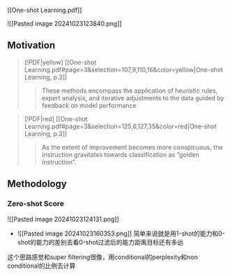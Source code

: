 [[One-shot Learning.pdf]]

![[Pasted image 20241023123840.png]]

## Motivation
> [!PDF|yellow] [[One-shot Learning.pdf#page=3&selection=107,9,110,16&color=yellow|One-shot Learning, p.3]]
> > These methods encompass the application of heuristic rules, expert analysis, and iterative adjustments to the data guided by feedback on model performance

> [!PDF|red] [[One-shot Learning.pdf#page=3&selection=125,6,127,35&color=red|One-shot Learning, p.3]]
> > As the extent of improvement becomes more conspicuous, the instruction gravitates towards classification as “golden instruction”.
## Methodology

### Zero-shot Score



![[Pasted image 20241023124131.png]]
- ![[Pasted image 20241023160353.png]]
简单来说就是用1-shot的能力和0-shot的能力的差别去看0-shot过滤后的能力距离目标还有多远

这个思路感觉和super filtering很像，用conditional的perplexity和non conditional的比例去计算